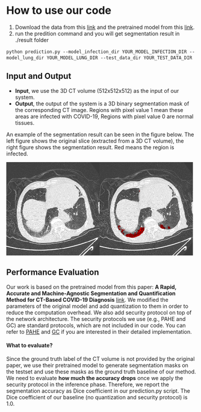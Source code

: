 # How to use our code

1. Download the data from this [link](https://drive.google.com/drive/folders/1g2YDMp4wCALeQLBXi-NsY6eW_wExfHO-?usp=sharing) and the pretrained model from this [link](https://drive.google.com/drive/folders/1ASbqSiKx7d1m1nvSW6h0dba_HlIXA_oq?usp=sharing).
2. run the predition command and you will get segmentation result in ./result folder
```
python prediction.py --model_infection_dir YOUR_MODEL_INFECTION_DIR --model_lung_dir YOUR_MODEL_LUNG_DIR --test_data_dir YOUR_TEST_DATA_DIR
```

## Input and Output

- **Input**, we use the 3D CT volume (512x512x512) as the input of our system.
- **Output**, the output of the system is a 3D binary segmentation mask of the corresponding CT image. Regions with pixel value 1 mean these areas are infected with COVID-19, Regions with pixel value 0 are normal tissues.
  
An example of the segmentation result can be seen in the figure below. The left figure shows the original slice (extracted from a 3D CT volume), the right figure shows the segmentation result. Red means the region is infected.

![example](/images/example.png)

## Performance Evaluation

Our work is based on the pretrained model from this paper: **A Rapid, Accurate and Machine-Agnostic Segmentation and Quantification Method for CT-Based COVID-19 Diagnosis** [link](https://ieeexplore.ieee.org/abstract/document/9115057). We modified the parameters of the original model and add quantization to them in order to reduce the computation overhead. We also add security protocol on top of the network architecture. The security protocols we use (e.g., PAHE and GC) are standard protocols, which are not included in our code. You can refer to [PAHE](https://github.com/snucrypto/HEAAN) and [GC](https://github.com/ojroques/garbled-circuit) if you are interested in their detailed implementation. 

#### What to evaluate?

Since the ground truth label of the CT volume is not provided by the original paper, we use their pretrained model to generate segmentation masks on the testset and use these masks as the ground truth baseline of our method. We need to evaluate **how much the accuracy drops** once we apply the security protocol in the inference phase. Therefore, we report the segmentation accuracy as Dice coefficient in our prediction.py script. The Dice coefficient of our baseline (no quantization and security protocol) is 1.0.


